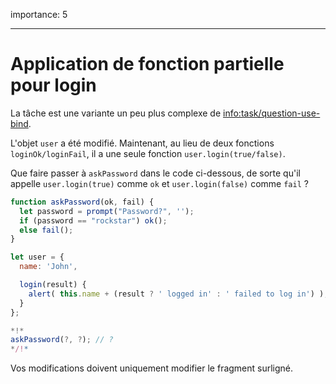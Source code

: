 importance: 5

---

# Application de fonction partielle pour login

La tâche est une variante un peu plus complexe de <info:task/question-use-bind>.

L'objet `user` a été modifié. Maintenant, au lieu de deux fonctions `loginOk/loginFail`, il a une seule fonction `user.login(true/false)`.

Que faire passer à `askPassword` dans le code ci-dessous, de sorte qu'il appelle `user.login(true)` comme `ok` et `user.login(false)` comme `fail` ?

```js
function askPassword(ok, fail) {
  let password = prompt("Password?", '');
  if (password == "rockstar") ok();
  else fail();
}

let user = {
  name: 'John',

  login(result) {
    alert( this.name + (result ? ' logged in' : ' failed to log in') );
  }
};

*!*
askPassword(?, ?); // ?
*/!*
```

Vos modifications doivent uniquement modifier le fragment surligné.

